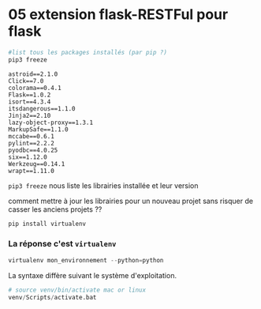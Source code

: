 
# 05 extension flask-RESTFul pour flask


```python
#list tous les packages installés (par pip ?)
pip3 freeze
```

    astroid==2.1.0
    Click==7.0
    colorama==0.4.1
    Flask==1.0.2
    isort==4.3.4
    itsdangerous==1.1.0
    Jinja2==2.10
    lazy-object-proxy==1.3.1
    MarkupSafe==1.1.0
    mccabe==0.6.1
    pylint==2.2.2
    pyodbc==4.0.25
    six==1.12.0
    Werkzeug==0.14.1
    wrapt==1.11.0


``pip3 freeze`` nous liste les librairies installée et leur version

comment mettre à jour les librairies pour un nouveau projet sans risquer de casser les anciens projets ??


```python
pip install virtualenv
```


### La réponse c'est ``virtualenv``


```python
virtualenv mon_environnement --python=python
```

La syntaxe diffère suivant le système d'exploitation.

```python
# source venv/bin/activate mac or linux
venv/Scripts/activate.bat
```

